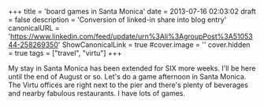 +++
title = 'board games in Santa Monica'
date = 2013-07-16 02:03:02
draft = false
description = 'Conversion of linked-in share into blog entry'
canonicalURL = 'https://www.linkedin.com/feed/update/urn%3Ali%3AgroupPost%3A5105344-258269350'
ShowCanonicalLink = true
#cover.image = ''
cover.hidden = true
tags = ["travel", "virtu"]
+++

My stay in Santa Monica has been extended for SIX more weeks.  I'll be here until
the end of August or so.  Let's do a game afternoon in Santa Monica.  The Virtu
offices are right next to the pier and there's plenty of beverages and nearby
fabulous restaurants.  I have lots of games.
